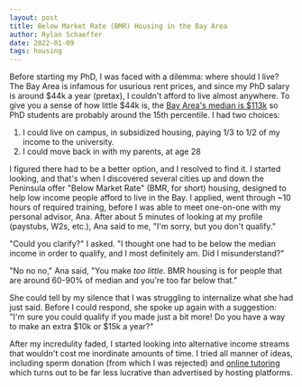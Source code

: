 ```yaml
---
layout: post
title: Below Market Rate (BMR) Housing in the Bay Area
author: Rylan Schaeffer
date: 2022-01-09
tags: housing
---
```


Before starting my PhD, I was faced with a dilemma: where should I live?
The Bay Area is infamous for usurious rent prices, and since my PhD salary 
is around $44k a year (pretax), I couldn't afford to live almost anywhere. To 
give you a sense of how little $44k is, the [Bay Area's median is $113k](http://www.bayareaeconomy.org/wp-content/uploads/2021/03/Income-Inequality_3.10.21.pdf)
so PhD students are probably around the 15th percentile. I had two choices:

1. I could live on campus, in subsidized housing, paying 1/3 to 1/2 of my
  income to the university.
2. I could move back in with my parents, at age 28

I figured there had to be a better option, and I resolved to find it. I started looking, and that's when
I discovered several cities up and down the Peninsula offer "Below Market Rate"
(BMR, for short) housing, designed to help low income people afford to live
in the Bay. I applied, went through ~10 hours of required training, before I was able to meet
one-on-one with my personal advisor, Ana. After about 5 minutes of looking at my
profile (paystubs, W2s, etc.), Ana said to me, "I'm sorry, but you don't qualify."

"Could you clarify?" I asked. "I thought one had to be below the median income 
in order to qualify, and I most definitely am. Did I misunderstand?" 

"No no no," Ana said, "You make _too little_. BMR housing is for people that are
around 60-90% of median and you're too far below that."

She could tell by my silence that I was struggling to internalize what she had just
said. Before I could respond, she spoke up again with a suggestion: "I'm sure
you could qualify if you made just a bit more! Do you have a way to make an 
extra $10k or $15k a year?"

After my incredulity faded, I started looking into alternative income streams that
wouldn't cost me inordinate amounts of time. I tried all manner of ideas,
including sperm donation (from which I was rejected) and [online tutoring](2022-01-08-quitting-wyzant.html)
which turns out to be far less lucrative than advertised by hosting platforms.

